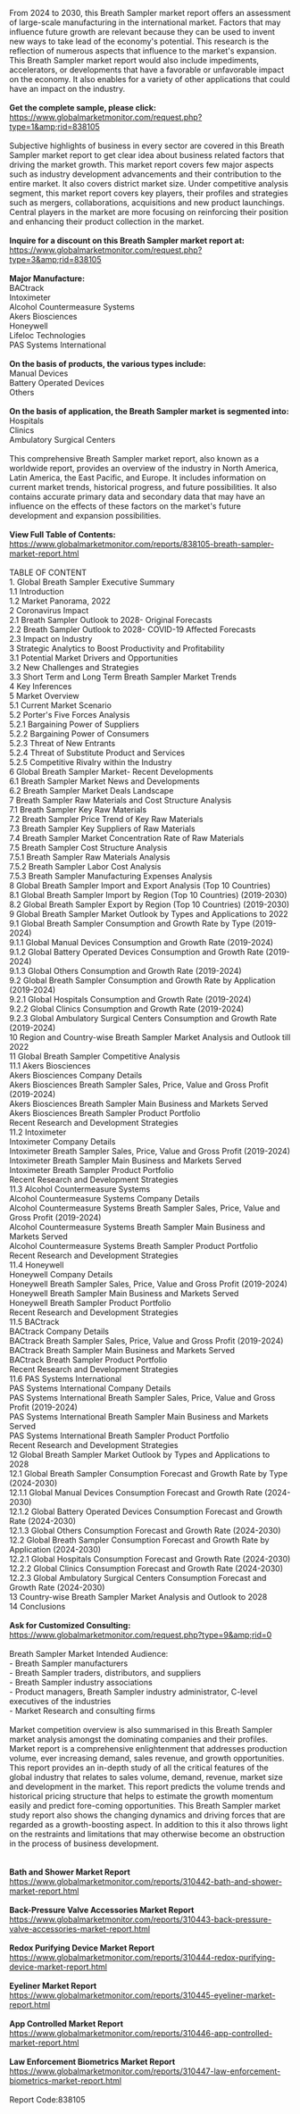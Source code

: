 From 2024 to 2030, this Breath Sampler market report offers an assessment of large-scale manufacturing in the international market. Factors that may influence future growth are relevant because they can be used to invent new ways to take lead of the economy's potential. This research is the reflection of numerous aspects that influence to the market's expansion. This Breath Sampler market report would also include impediments, accelerators, or developments that have a favorable or unfavorable impact on the economy. It also enables for a variety of other applications that could have an impact on the industry.<br /><br /><strong>Get the complete sample, please click:</strong><br /><a href="https://www.globalmarketmonitor.com/request.php?type=1&amp;rid=838105">https://www.globalmarketmonitor.com/request.php?type=1&amp;rid=838105</a><br /><br />Subjective highlights of business in every sector are covered in this Breath Sampler market report to get clear idea about business related factors that driving the market growth. This market report covers few major aspects such as industry development advancements and their contribution to the entire market. It also covers district market size. Under competitive analysis segment, this market report covers key players, their profiles and strategies such as mergers, collaborations, acquisitions and new product launchings. Central players in the market are more focusing on reinforcing their position and enhancing their product collection in the market. <br /><br /><strong>Inquire for a discount on this Breath Sampler market report at:</strong><br /><a href="https://www.globalmarketmonitor.com/request.php?type=3&amp;rid=838105">https://www.globalmarketmonitor.com/request.php?type=3&amp;rid=838105</a><br /><br /><strong>Major Manufacture:</strong><br /> BACtrack <br />Intoximeter <br />Alcohol Countermeasure Systems <br />Akers Biosciences <br />Honeywell <br />Lifeloc Technologies <br />PAS Systems International <br /><br /><strong>On the basis of products, the various types include:</strong><br />Manual Devices <br />Battery Operated Devices <br />Others <br /><br /><strong>On the basis of application, the Breath Sampler market is segmented into:</strong><br />Hospitals <br />Clinics <br />Ambulatory Surgical Centers <br /><br />This comprehensive Breath Sampler market report, also known as a worldwide report, provides an overview of the industry in North America, Latin America, the East Pacific, and Europe. It includes information on current market trends, historical progress, and future possibilities. It also contains accurate primary data and secondary data that may have an influence on the effects of these factors on the market's future development and expansion possibilities.<br /><br /><strong>View Full Table of Contents:</strong><br /><a href="https://www.globalmarketmonitor.com/reports/838105-breath-sampler-market-report.html">https://www.globalmarketmonitor.com/reports/838105-breath-sampler-market-report.html</a><br /><br />TABLE OF CONTENT<br />1. Global Breath Sampler Executive Summary<br />1.1 Introduction<br />1.2 Market Panorama, 2022<br />2 Coronavirus Impact<br />2.1 Breath Sampler Outlook to 2028- Original Forecasts<br />2.2 Breath Sampler Outlook to 2028- COVID-19 Affected Forecasts<br />2.3 Impact on Industry<br />3 Strategic Analytics to Boost Productivity and Profitability<br />3.1 Potential Market Drivers and Opportunities<br />3.2 New Challenges and Strategies<br />3.3 Short Term and Long Term Breath Sampler Market Trends<br />4 Key Inferences<br />5 Market Overview<br />5.1 Current Market Scenario<br />5.2 Porter's Five Forces Analysis<br />5.2.1 Bargaining Power of Suppliers<br />5.2.2 Bargaining Power of Consumers<br />5.2.3 Threat of New Entrants<br />5.2.4 Threat of Substitute Product and Services<br />5.2.5 Competitive Rivalry within the Industry<br />6 Global Breath Sampler Market- Recent Developments<br />6.1 Breath Sampler Market News and Developments<br />6.2 Breath Sampler Market Deals Landscape<br />7 Breath Sampler Raw Materials and Cost Structure Analysis<br />7.1 Breath Sampler Key Raw Materials<br />7.2 Breath Sampler Price Trend of Key Raw Materials<br />7.3 Breath Sampler Key Suppliers of Raw Materials<br />7.4 Breath Sampler Market Concentration Rate of Raw Materials<br />7.5 Breath Sampler Cost Structure Analysis<br />7.5.1 Breath Sampler Raw Materials Analysis<br />7.5.2 Breath Sampler Labor Cost Analysis<br />7.5.3 Breath Sampler Manufacturing Expenses Analysis<br />8 Global Breath Sampler Import and Export Analysis (Top 10 Countries)<br />8.1 Global Breath Sampler Import by Region (Top 10 Countries) (2019-2030)<br />8.2 Global Breath Sampler Export by Region (Top 10 Countries) (2019-2030)<br />9 Global Breath Sampler Market Outlook by Types and Applications to 2022<br />9.1 Global Breath Sampler Consumption and Growth Rate by Type (2019-2024)<br />9.1.1 Global Manual Devices Consumption and Growth Rate (2019-2024)<br />9.1.2 Global Battery Operated Devices Consumption and Growth Rate (2019-2024)<br />9.1.3 Global Others Consumption and Growth Rate (2019-2024)<br />9.2 Global Breath Sampler Consumption and Growth Rate by Application (2019-2024)<br />9.2.1  Global Hospitals Consumption and Growth Rate (2019-2024)<br />9.2.2  Global Clinics Consumption and Growth Rate (2019-2024)<br />9.2.3  Global Ambulatory Surgical Centers Consumption and Growth Rate (2019-2024)<br />10 Region and Country-wise Breath Sampler Market Analysis and Outlook till 2022<br />11 Global Breath Sampler Competitive Analysis<br />11.1 Akers Biosciences<br />Akers Biosciences Company Details<br />Akers Biosciences Breath Sampler Sales, Price, Value and Gross Profit (2019-2024)<br />Akers Biosciences Breath Sampler Main Business and Markets Served<br />Akers Biosciences Breath Sampler Product Portfolio<br />Recent Research and Development Strategies<br />11.2 Intoximeter<br />Intoximeter Company Details<br />Intoximeter Breath Sampler Sales, Price, Value and Gross Profit (2019-2024)<br />Intoximeter Breath Sampler Main Business and Markets Served<br />Intoximeter Breath Sampler Product Portfolio<br />Recent Research and Development Strategies<br />11.3 Alcohol Countermeasure Systems<br />Alcohol Countermeasure Systems Company Details<br />Alcohol Countermeasure Systems Breath Sampler Sales, Price, Value and Gross Profit (2019-2024)<br />Alcohol Countermeasure Systems Breath Sampler Main Business and Markets Served<br />Alcohol Countermeasure Systems Breath Sampler Product Portfolio<br />Recent Research and Development Strategies<br />11.4 Honeywell<br />Honeywell Company Details<br />Honeywell Breath Sampler Sales, Price, Value and Gross Profit (2019-2024)<br />Honeywell Breath Sampler Main Business and Markets Served<br />Honeywell Breath Sampler Product Portfolio<br />Recent Research and Development Strategies<br />11.5 BACtrack<br />BACtrack Company Details<br />BACtrack Breath Sampler Sales, Price, Value and Gross Profit (2019-2024)<br />BACtrack Breath Sampler Main Business and Markets Served<br />BACtrack Breath Sampler Product Portfolio<br />Recent Research and Development Strategies<br />11.6 PAS Systems International<br />PAS Systems International Company Details<br />PAS Systems International Breath Sampler Sales, Price, Value and Gross Profit (2019-2024)<br />PAS Systems International Breath Sampler Main Business and Markets Served<br />PAS Systems International Breath Sampler Product Portfolio<br />Recent Research and Development Strategies<br />12 Global Breath Sampler Market Outlook by Types and Applications to 2028<br />12.1 Global Breath Sampler Consumption Forecast and Growth Rate by Type (2024-2030)<br />12.1.1 Global Manual Devices Consumption Forecast and Growth Rate (2024-2030)<br />12.1.2 Global Battery Operated Devices Consumption Forecast and Growth Rate (2024-2030)<br />12.1.3 Global Others Consumption Forecast and Growth Rate (2024-2030)<br />12.2 Global Breath Sampler Consumption Forecast and Growth Rate by Application (2024-2030)<br />12.2.1 Global Hospitals Consumption Forecast and Growth Rate (2024-2030)<br />12.2.2 Global Clinics Consumption Forecast and Growth Rate (2024-2030)<br />12.2.3 Global Ambulatory Surgical Centers Consumption Forecast and Growth Rate (2024-2030)<br />13 Country-wise Breath Sampler Market Analysis and Outlook to 2028<br />14 Conclusions<br /><br /><strong>Ask for Customized Consulting:</strong><br /><a href="https://www.globalmarketmonitor.com/request.php?type=9&amp;rid=0">https://www.globalmarketmonitor.com/request.php?type=9&amp;rid=0</a><br /><br />Breath Sampler Market Intended Audience:<br />- Breath Sampler manufacturers<br />- Breath Sampler traders, distributors, and suppliers<br />- Breath Sampler industry associations<br />- Product managers, Breath Sampler industry administrator, C-level executives of the industries<br />- Market Research and consulting firms<br /><br />Market competition overview is also summarised in this Breath Sampler market analysis amongst the dominating companies and their profiles. Market report is a comprehensive enlightenment that addresses production volume, ever increasing demand, sales revenue, and growth opportunities. This report provides an in-depth study of all the critical features of the global industry that relates to sales volume, demand, revenue, market size and development in the market. This report predicts the volume trends and historical pricing structure that helps to estimate the growth momentum easily and predict fore-coming opportunities. This Breath Sampler market study report also shows the changing dynamics and driving forces that are regarded as a growth-boosting aspect. In addition to this it also throws light on the restraints and limitations that may otherwise become an obstruction in the process of business development. <br /><br /><strong><br /></strong><strong>Bath and Shower Market Report</strong><br /><a href="https://www.globalmarketmonitor.com/reports/310442-bath-and-shower-market-report.html">https://www.globalmarketmonitor.com/reports/310442-bath-and-shower-market-report.html</a><br /><br /><strong>Back-Pressure Valve Accessories Market Report</strong><br /><a href="https://www.globalmarketmonitor.com/reports/310443-back-pressure-valve-accessories-market-report.html">https://www.globalmarketmonitor.com/reports/310443-back-pressure-valve-accessories-market-report.html</a><br /><br /><strong>Redox Purifying Device Market Report</strong><br /><a href="https://www.globalmarketmonitor.com/reports/310444-redox-purifying-device-market-report.html">https://www.globalmarketmonitor.com/reports/310444-redox-purifying-device-market-report.html</a><br /><br /><strong>Eyeliner Market Report</strong><br /><a href="https://www.globalmarketmonitor.com/reports/310445-eyeliner-market-report.html">https://www.globalmarketmonitor.com/reports/310445-eyeliner-market-report.html</a><br /><br /><strong>App Controlled Market Report</strong><br /><a href="https://www.globalmarketmonitor.com/reports/310446-app-controlled-market-report.html">https://www.globalmarketmonitor.com/reports/310446-app-controlled-market-report.html</a><br /><br /><strong>Law Enforcement Biometrics Market Report</strong><br /><a href="https://www.globalmarketmonitor.com/reports/310447-law-enforcement-biometrics-market-report.html">https://www.globalmarketmonitor.com/reports/310447-law-enforcement-biometrics-market-report.html</a><br /><br />Report Code:838105</p>
